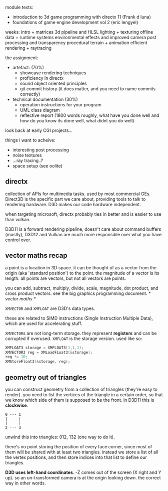 module texts:
- introduction to 3d game programming with directx 11 (Frank d luna)
- foundations of game engine development vol 2 (eric lengyel)

weeks:
intro + matrices
3d pipeline and HLSL
lighting + texturing
offline data + runtime systems
environmental effects and improved camera
post processing and transparency
procedural terrain + animation
efficient rendering + raytracing

the assignment:
- artefact: (70%)
	- showcase rendering techniques
	- proficiency in directx
	- sound object oriented principles
	- git commit history (it does matter, and you need to name commits correctly)
- technical documentation (30%)
	- operation instructions for your program
	- UML class diagram
	- reflective report (1800 words roughly, what have you done well and how do you know its done well, what didnt you do well)

look back at early CGI projects...

things i want to acheive:
- interesting post processing
- noise textures
- ...ray tracing..?
- space setup (see oolite)

## directx
collection of APIs for multimedia tasks. used by most commercial GEs. Direct3D is the specific part we care about, providing tools to talk to rendering hardware. D3D makes our code hardware independent.

when targeting microsoft, directx probably ties in better and is easier to use than vulkan.

D3D11 is a forward rendering pipeline, doesn't care about command buffers (mostly), D3D12 and Vulkan are much more responsible over what you have control over.

## vector maths recap
a point is a location in 3D space. it can be thought of as a vector from the origin (aka 'standard position') to the point. the magnitude of a vector is its length. all points are vectors, but not all vectors are points.

you can add, subtract, multiply, divide, scale, magnitude, dot product, and cross product vectors. see the big graphics programming document.
_* vector maths *_

`XMVECTOR` and `XMFLOAT` are D3D's data types.

these are related to SIMD instructions (Single Instruction Multiple Data), which are used for accelerating stuff.

`XMVECTOR`s are not long-term storage. they represent **registers** and can be corrupted if overused. `XMFLOAT` is the storage version. used like so:
```c++
XMFLOAT3 storage = XMFLOAT3(1,1,1);
XMVECTOR3 reg = XMLoadFLoat3(&storage);
reg *= 10;
XMStoreFloat3(&storage, reg);
```

## geometry out of triangles
you can construct geometry from a collection of triangles (they're easy to render). you need to list the vertices of the triangle in a certain order, so that we know which side of them is supposed to be the front. in D3D11 this is **clockwise**.

```
0 --- 1
|     |
|     |
2 --- 3
```
unwind this into triangles: 012, 132 (one way to do it).

there's no point storing the position of every face corner, since most of them will be shared with at least two triangles. instead we store a list of all the vertex positions, and then store indices into that list to define our triangles.

**D3D uses left-hand coordinates**. -Z comes out of the screen (X right and Y up). so an un-transformed camera is at the origin looking down. the correct way in other words.